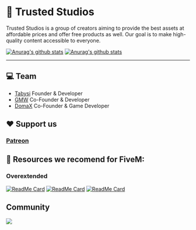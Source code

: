 # 🚀 Trusted Studios

Trusted Studios is a group of creators aiming to provide the best assets at affordable prices and offer free products as well. Our goal is to make high-quality content accessible to everyone.

[![Anurag's github stats](https://github-readme-stats.vercel.app/api?username=tabysi&count_private=true&show_icons=true&theme=nord)](https://github.com/tabysi/)
[![Anurag's github stats](https://github-readme-stats.vercel.app/api?username=GermanWarthog&count_private=true&show_icons=true&theme=nord)](https://github.com/GermanWarthog/)

---

## 💻 Team

- [Tabysi](https://github.com/tabysi)  Founder & Developer
- [GMW](https://github.com/GermanWarthog)  Co-Founder & Developer
- [DomaX](https://www.gta5-mods.com/users/DomaX)  Co-Founder & Game Developer

## ❤ Support us
### [Patreon](https://www.patreon.com/TrustedStudios/)

## 📝 Resources we recomend for FiveM:

### Overextended
[![ReadMe Card](https://github-readme-stats.vercel.app/api/pin/?username=overextended&repo=ox_inventory&theme=nord)](https://github.com/overextended/ox_inventory)
[![ReadMe Card](https://github-readme-stats.vercel.app/api/pin/?username=overextended&repo=ox_lib&theme=nord)](https://github.com/overextended/ox_lib)
[![ReadMe Card](https://github-readme-stats.vercel.app/api/pin/?username=overextended&repo=cfxlua-vscode&theme=nord)](https://github.com/overextended/cfxlua-vscode)

## Community
<p>
  <a href="https://discord.gg/AkGHmYrcrt">
    <img src="https://img.shields.io/discord/1068573047172374634?style=for-the-badge&logo=discord&labelColor=7289da&logoColor=white&color=2c2f33&label=Discord"/>
  </a>
</p>
